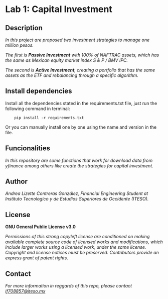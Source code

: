 # Lab 1: Capital Investment

## Description
*In this project are proposed two investment strategies to manage one million pesos.*

*The first is **Passive Investment** with 100% of NAFTRAC assets, which has the same as Mexican equity market index S & P / BMV IPC.*

*The second is **Active Investment**, creating a portfolio that has the same assets as the ETF and rebalancing through a specific algorithm.*

## Install dependencies

Install all the dependencies stated in the requirements.txt file, just run the following command in terminal:

        pip install -r requirements.txt
        
Or you can manually install one by one using the name and version in the file.

## Funcionalities

*In this repository are some functions that work for download data from yfinance among others like create the strategies for capital investment.*

## Author
*Andrea Lizette Contreras González, Financial Engineering Student at Instituto Tecnologico y de Estudios Superiores de Occidente (ITESO).*

## License
**GNU General Public License v3.0** 

*Permissions of this strong copyleft license are conditioned on making available 
complete source code of licensed works and modifications, which include larger 
works using a licensed work, under the same license. Copyright and license notices 
must be preserved. Contributors provide an express grant of patent rights.*

## Contact
*For more information in reggards of this repo, please contact if708857@iteso.mx*
